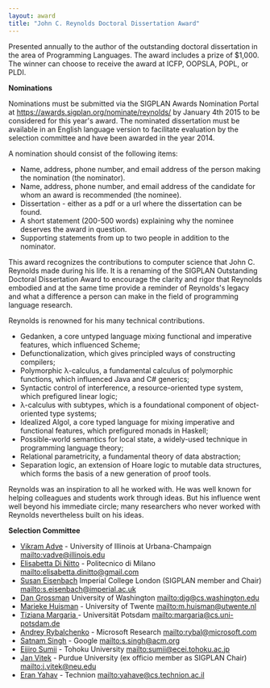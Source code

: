 ```yaml
---
layout: award
title: "John C. Reynolds Doctoral Dissertation Award"
---
```


Presented annually to the author of the outstanding doctoral
dissertation in the area of Programming Languages. The award includes
a prize of $1,000. The winner can choose to receive the award at ICFP,
OOPSLA, POPL, or PLDI.

**Nominations**

Nominations must be submitted via the SIGPLAN Awards Nomination Portal at 
<https://awards.sigplan.org/nominate/reynolds/> by January
4th 2015 to be considered for this year's award. The nominated dissertation
must be available in an English language version to facilitate
evaluation by the selection committee and have been awarded in the
year 2014.  

A nomination should consist of the following items:

 *  Name, address, phone number, and email address of the person making the nomination (the nominator).
 *  Name, address, phone number, and email address of the candidate for whom an award is recommended (the nominee).
 *  Dissertation - either as a pdf or a url where the dissertation can be found.
 *  A short statement (200-500 words) explaining why the nominee deserves the award in question. 
 *  Supporting statements from up to two people in addition to the nominator.

This award recognizes the contributions to computer science that John
C. Reynolds made during his life.  It is a renaming of the SIGPLAN
Outstanding Doctoral Dissertation Award to encourage the clarity and
rigor that Reynolds embodied and at the same time provide a reminder
of Reynolds's legacy and what a difference a person can make in the
field of programming language research.

Reynolds is renowned for his many technical contributions.

 * Gedanken, a core untyped language mixing functional and imperative features, which influenced Scheme;
 * Defunctionalization, which gives principled ways of constructing compilers;
 * Polymorphic λ-calculus, a fundamental calculus of polymorphic functions, which influenced Java and C# generics;
 * Syntactic control of interference, a resource-oriented type system, which prefigured linear logic;
 * λ-calculus with subtypes, which is a foundational component of object-oriented type systems;
 * Idealized Algol, a core typed language for mixing imperative and functional features, which prefigured monads in Haskell;
 * Possible-world semantics for local state, a widely-used technique in programming language theory;
 * Relational parametricity, a fundamental theory of data abstraction;
 * Separation logic, an extension of Hoare logic to mutable data structures, which forms the basis of a new generation of proof tools.

Reynolds was an inspiration to all he worked with. He was well known for helping colleagues and students work through ideas. But his influence went well beyond his immediate circle; many researchers who never worked with Reynolds nevertheless built on his ideas.
 
**Selection Committee**

 * [Vikram Adve](http://llvm.cs.uiuc.edu/~vadve/Home.html) - University of Illinois at Urbana-Champaign <mailto:vadve@illinois.edu>
 * [Elisabetta  Di Nitto](http://home.deib.polimi.it/dinitto/) - Politecnico di Milano <mailto:elisabetta.dinitto@gmail.com>
 * [Susan Eisenbach](http://www.imperial.ac.uk/AP/faces/pages/read/Home.jsp?person=s.eisenbach&_adf.ctrl-state=16dpu3khvn_99&_afrRedirect=169130355484999) Imperial College London (SIGPLAN member and Chair) <mailto:s.eisenbach@imperial.ac.uk>
 * [Dan Grossman](http://homes.cs.washington.edu/~djg/) University of Washington <mailto:djg@cs.washington.edu>
 * [Marieke Huisman](http://wwwhome.ewi.utwente.nl/~marieke/) -  University of Twente <mailto:m.huisman@utwente.nl>
 * [Tiziana Margaria ](https://www.cs.uni-potsdam.de/sse/people.html?id=tmargaria) - Universität Potsdam <mailto:margaria@cs.uni-potsdam.de>
 * [Andrey Rybalchenko](http://www7.in.tum.de/~rybal/) - Microsoft Research <mailto:rybal@microsoft.com>
 * [Satnam Singh](https://plus.google.com/110563483361774700563/about) - Google <mailto:s.singh@acm.org>
 * [Eijiro Sumii](http://www.kb.ecei.tohoku.ac.jp/~sumii/) - Tohoku University <mailto:sumii@ecei.tohoku.ac.jp>
 * [Jan Vitek](http://janvitek.github.io/) - Purdue University (ex officio member as SIGPLAN Chair) <mailto:j.vitek@neu.edu>
 * [Eran Yahav](http://www.cs.technion.ac.il/~yahave/) - Technion <mailto:yahave@cs.technion.ac.il>
